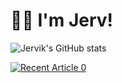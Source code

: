 # 👋🏾 I'm Jerv!

![Jervik's GitHub stats](https://github-readme-stats.vercel.app/api?username=jervlapsley&show_icons=true&theme=transparent&)


<a target="_blank" href="https://github-readme-medium-recent-article.vercel.app/medium/@jervlapsley/0"><img src="https://github-readme-medium-recent-article.vercel.app/medium/@jervlapsley/0" alt="Recent Article 0"> 

